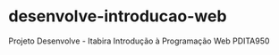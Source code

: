  # desenvolve-introducao-web 
 Projeto Desenvolve - Itabira
 Introdução à Programação Web
 PDITA950
